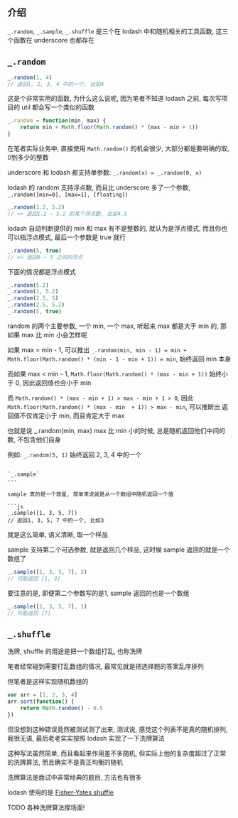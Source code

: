 介绍
---

`_.random`, `_.sample`, `_.shuffle` 是三个在 lodash 中和随机相关的工具函数, 这三个函数在 underscore 也都存在

`_.random`
---

```js
_.random(1, 4)
// 返回1, 2, 3, 4 中的一个, 比如4
```

这是个非常实用的函数, 为什么这么说呢, 因为笔者不知道 lodash 之前, 每次写项目的 util 都会写一个类似的函数

```js
_.random = function(min, max) {
	return min + Math.floor(Math.random() * (max - min + 1))
}
```

在笔者实际业务中, 直接使用 `Math.random()` 的机会很少, 大部分都是要明确的取, 0到多少的整数

underscore 和 lodash 都支持单参数: `_.random(x) = _.random(0, x)`

lodash 的 random 支持浮点数, 而且比 underscore 多了一个参数, `_.random([min=0], [max=1], [floating])`

```js
_.random(1.2, 5.2)
// => 返回1.2 ~ 5.2 的某个浮点数, 比如4.5
```

lodash 自动判断提供的 min 和 max 有不是整数的, 就认为是浮点模式, 而且你也可以指浮点模式, 最后一个参数是 true 就行

```js
_.random(5, true)
// => 返回0 ~ 5 之间的浮点
```

下面的情况都是浮点模式

```js
_.random(5.2)
_.random(1, 5.2)
_.random(2.5, 5)
_.random(2.5, 5.2)
_.random(5, true)
```

random 的两个主要参数, 一个 min, 一个 max, 听起来 max 都是大于 min 的, 那如果 max 比 min 小会怎样呢

如果 max = min - 1, 可以推出 `_.random(min, min - 1) = min + Math.floor(Math.random() * (min - 1 - min + 1)) = min`, 始终返回 min 本身

而如果 max < min - 1, `Math.floor(Math.random() * (max - min + 1))` 始终小于 0, 因此返回值也会小于 min

而 `Math.random() * (max - min + 1) > max - min + 1 > 0`, 因此 `Math.floor(Math.random() * (max - min  + 1)) > max - min`, 可以推断出 返回值不仅肯定小于 min, 而且肯定大于 max

也就是说 _.random(min, max) max 比 min 小的时候, 总是随机返回他们中间的数, 不包含他们自身

例如: `_.random(5, 1)` 始终返回 2, 3, 4 中的一个
```

`_.sample`
---

sample 真的是一个救星, 简单来说就是从一个数组中随机返回一个值

```js
_.sample([1, 3, 5, 7])
// 返回1, 3, 5, 7 中的一个, 比如3
```

就是这么简单, 语义清晰, 取一个样品

sample 支持第二个可选参数, 就是返回几个样品, 这时候 sample 返回的就是一个数组了

```js
_.sample([1, 3, 5, 7], 2)
// 可能返回 [1, 3]
```

要注意的是, 即便第二个参数写的是1, sample 返回的也是一个数组

```js
_.sample([1, 3, 5, 7], 1)
// 可能返回 [7]
```



`_.shuffle`
---

洗牌, shuffle 的用途是把一个数组打乱, 也称洗牌

笔者经常碰到需要打乱数组的情况, 最常见就是把选择题的答案乱序排列

但笔者是这样实现随机数组的

```js
var arr = [1, 2, 3, 4]
arr.sort(function() {
	return Math.random() - 0.5
})
```

但没想到这种错误竟然被测试测了出来, 测试说, 感觉这个列表不是真的随机排列, 我很无语, 最后老老实实按照 lodash 实现了一下洗牌算法

这种写法虽然简单, 而且看起来作用差不多随机, 但实际上他的复杂度超过了正常的洗牌算法, 而且确实不是真正均衡的随机

洗牌算法是面试中非常经典的题目, 方法也有很多

lodash 使用的是 [Fisher-Yates shuffle](https://en.wikipedia.org/wiki/Fisher-Yates_shuffle)

TODO 各种洗牌算法撑场面!
